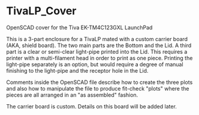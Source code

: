 # TivaLP_Cover
OpenSCAD cover for the Tiva EK-TM4C123GXL LaunchPad

This is a 3-part enclosure for a TivaLP mated with a custom carrier board (AKA, shield board).  The two main parts are the Bottom and the Lid.  A third part is a clear or semi-clear light-pipe printed into the Lid.  This requires a printer with a multi-filament head in order to print as one piece.  Printing the light-pipe separately is an option, but would require a degree of manual finishing to the light-pipe and the receptor hole in the Lid.

Comments inside the OpenSCAD file describe how to create the three plots and also how to manipulate the file to produce fit-check "plots" where the pieces are all arranged in an "as assembled" fashion.

The carrier board is custom.  Details on this board will be added later.
